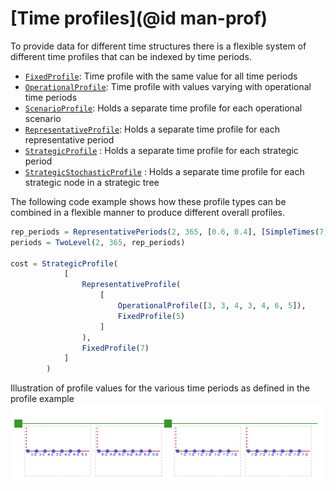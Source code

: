 # [Time profiles](@id man-prof)

To provide data for different time structures there is a flexible system of different time
profiles that can be indexed by time periods.

- [`FixedProfile`](@ref): Time profile with the same value for all time periods
- [`OperationalProfile`](@ref): Time profile with values varying with operational time periods
- [`ScenarioProfile`](@ref): Holds a separate time profile for each operational scenario
- [`RepresentativeProfile`](@ref): Holds a separate time profile for each representative period
- [`StrategicProfile`](@ref) : Holds a separate time profile for each strategic period
- [`StrategicStochasticProfile`](@ref) : Holds a separate time profile for each strategic node in a strategic tree

The following code example shows how these profile types can be combined in a flexible
manner to produce different overall profiles.

```julia
rep_periods = RepresentativePeriods(2, 365, [0.6, 0.4], [SimpleTimes(7,1), SimpleTimes(7,1)])
periods = TwoLevel(2, 365, rep_periods)

cost = StrategicProfile(
            [
                RepresentativeProfile(
                    [
                        OperationalProfile([3, 3, 4, 3, 4, 6, 5]),
                        FixedProfile(5)
                    ]
                ),
                FixedProfile(7)
            ]
        )
```

Illustration of profile values for the various time periods as defined in the profile example
![Time profile values](./../figures/profiles.png)
